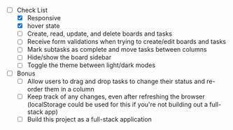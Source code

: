 - [ ] Check List
  - [x] Responsive
  - [x] hover state
  - [ ] Create, read, update, and delete boards and tasks
  - [ ] Receive form validations when trying to create/edit boards and tasks
  - [ ] Mark subtasks as complete and move tasks between columns
  - [ ] Hide/show the board sidebar
  - [ ] Toggle the theme between light/dark modes
- [ ] Bonus
  - [ ] Allow users to drag and drop tasks to change their status and re-order them in a column 
  - [ ] Keep track of any changes, even after refreshing the browser (localStorage could be used for this if you're not building out a full-stack app)
  - [ ] Build this project as a full-stack application